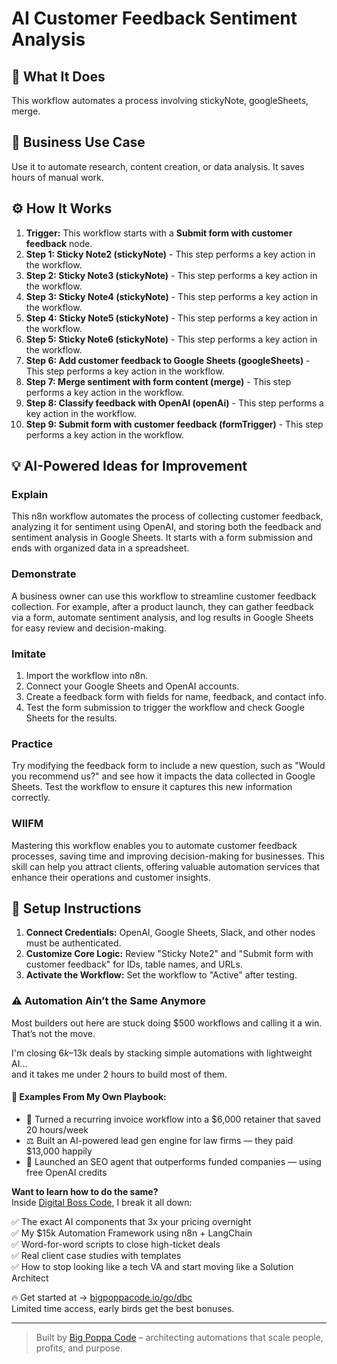 # AI Customer Feedback Sentiment Analysis

## 🚀 What It Does
This workflow automates a process involving stickyNote, googleSheets, merge.

## 💼 Business Use Case
Use it to automate research, content creation, or data analysis. It saves hours of manual work.

## ⚙️ How It Works
1.  **Trigger:** This workflow starts with a **Submit form with customer feedback** node.
2. **Step 1: Sticky Note2 (stickyNote)** - This step performs a key action in the workflow.
3. **Step 2: Sticky Note3 (stickyNote)** - This step performs a key action in the workflow.
4. **Step 3: Sticky Note4 (stickyNote)** - This step performs a key action in the workflow.
5. **Step 4: Sticky Note5 (stickyNote)** - This step performs a key action in the workflow.
6. **Step 5: Sticky Note6 (stickyNote)** - This step performs a key action in the workflow.
7. **Step 6: Add customer feedback to Google Sheets (googleSheets)** - This step performs a key action in the workflow.
8. **Step 7: Merge sentiment with form content (merge)** - This step performs a key action in the workflow.
9. **Step 8: Classify feedback with OpenAI (openAi)** - This step performs a key action in the workflow.
10. **Step 9: Submit form with customer feedback (formTrigger)** - This step performs a key action in the workflow.

## 💡 AI-Powered Ideas for Improvement
### Explain
This n8n workflow automates the process of collecting customer feedback, analyzing it for sentiment using OpenAI, and storing both the feedback and sentiment analysis in Google Sheets. It starts with a form submission and ends with organized data in a spreadsheet.

### Demonstrate
A business owner can use this workflow to streamline customer feedback collection. For example, after a product launch, they can gather feedback via a form, automate sentiment analysis, and log results in Google Sheets for easy review and decision-making.

### Imitate
1. Import the workflow into n8n.
2. Connect your Google Sheets and OpenAI accounts.
3. Create a feedback form with fields for name, feedback, and contact info.
4. Test the form submission to trigger the workflow and check Google Sheets for the results.

### Practice
Try modifying the feedback form to include a new question, such as "Would you recommend us?" and see how it impacts the data collected in Google Sheets. Test the workflow to ensure it captures this new information correctly.

### WIIFM
Mastering this workflow enables you to automate customer feedback processes, saving time and improving decision-making for businesses. This skill can help you attract clients, offering valuable automation services that enhance their operations and customer insights.

## 🔧 Setup Instructions
1. **Connect Credentials:** OpenAI, Google Sheets, Slack, and other nodes must be authenticated.
2. **Customize Core Logic:** Review "Sticky Note2" and "Submit form with customer feedback" for IDs, table names, and URLs.
3. **Activate the Workflow:** Set the workflow to "Active" after testing.

### ⚠️ Automation Ain’t the Same Anymore

Most builders out here are stuck doing $500 workflows and calling it a win.  
That’s not the move.  

I'm closing $6k–$13k deals by stacking simple automations with lightweight AI...  
and it takes me under 2 hours to build most of them.

#### 🧠 Examples From My Own Playbook:
- 🔁 Turned a recurring invoice workflow into a $6,000 retainer that saved 20 hours/week  
- ⚖️ Built an AI-powered lead gen engine for law firms — they paid $13,000 happily  
- 🚀 Launched an SEO agent that outperforms funded companies — using free OpenAI credits  

**Want to learn how to do the same?**  
Inside [Digital Boss Code](https://bigpoppacode.io/go/dbc), I break it all down:

✅ The exact AI components that 3x your pricing overnight  
✅ My $15k Automation Framework using n8n + LangChain  
✅ Word-for-word scripts to close high-ticket deals  
✅ Real client case studies with templates  
✅ How to stop looking like a tech VA and start moving like a Solution Architect  

🔥 Get started at → [bigpoppacode.io/go/dbc](https://bigpoppacode.io/go/dbc)  
Limited time access, early birds get the best bonuses.

---
> Built by [Big Poppa Code](https://bigpoppacode.io) – architecting automations that scale people, profits, and purpose.
